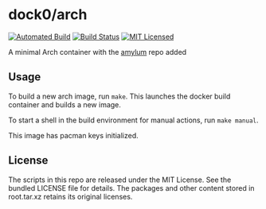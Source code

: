 dock0/arch
=======

[![Automated Build](http://img.shields.io/badge/automated-build-green.svg)](https://hub.docker.com/r/dock0/arch/)
[![Build Status](https://img.shields.io/circleci/project/dock0/arch/master.svg)](https://circleci.com/gh/dock0/arch)
[![MIT Licensed](http://img.shields.io/badge/license-MIT-green.svg)](https://tldrlegal.com/license/mit-license)

A minimal Arch container with the [amylum](https://github.com/amylum/repo) repo added

## Usage

To build a new arch image, run `make`. This launches the docker build container and builds a new image.

To start a shell in the build environment for manual actions, run `make manual`.

This image has pacman keys initialized.

## License

The scripts in this repo are released under the MIT License. See the bundled LICENSE file for details. The packages and other content stored in root.tar.xz retains its original licenses.

